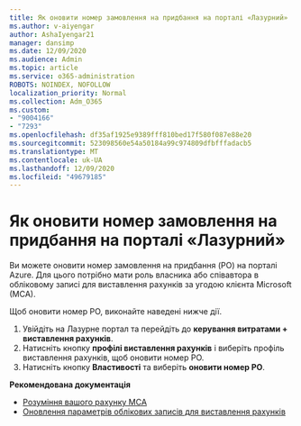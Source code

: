 ```yaml
---
title: Як оновити номер замовлення на придбання на порталі «Лазурний»
ms.author: v-aiyengar
author: AshaIyengar21
manager: dansimp
ms.date: 12/09/2020
ms.audience: Admin
ms.topic: article
ms.service: o365-administration
ROBOTS: NOINDEX, NOFOLLOW
localization_priority: Normal
ms.collection: Adm_O365
ms.custom:
- "9004166"
- "7293"
ms.openlocfilehash: df35af1925e9389fff810bed17f580f087e88e20
ms.sourcegitcommit: 523098560e54a50184a99c974809dfbfffadacb5
ms.translationtype: MT
ms.contentlocale: uk-UA
ms.lasthandoff: 12/09/2020
ms.locfileid: "49679185"
---
```

# <a name="how-to-update-an-purchase-order-number-in-azure-portal"></a>Як оновити номер замовлення на придбання на порталі «Лазурний»

Ви можете оновити номер замовлення на придбання (PO) на порталі Azure. Для цього потрібно мати роль власника або співавтора в обліковому записі для виставлення рахунків за угодою клієнта Microsoft (MCA). 

Щоб оновити номер PO, виконайте наведені нижче дії.
1. Увійдіть на Лазурне портал та перейдіть до **керування витратами + виставлення рахунків**.
1. Натисніть кнопку **профілі виставлення рахунків** і виберіть профіль виставлення рахунків, щоб оновити номер PO.
1. Натисніть кнопку **Властивості** та виберіть **оновити номер PO**. 

**Рекомендована документація**

- [Розуміння вашого рахунку MCA](https://docs.microsoft.com/azure/cost-management-billing/understand/mca-understand-your-invoice)
- [Оновлення параметрів облікових записів для виставлення рахунків](https://docs.microsoft.com/microsoft-store/update-microsoft-store-for-business-account-settings)  
